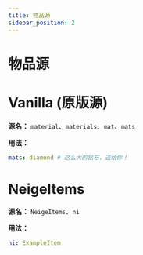 ```yaml
---
title: 物品源
sidebar_position: 2
---
```


# 物品源

# Vanilla (原版源)

**源名：** `material`、`materials`、`mat`、`mats`

**用法：**
```YAML
mats: diamond # 这么大的钻石，送给你！
```

# NeigeItems

**源名：** `NeigeItems`、`ni`

**用法：**
```YAML
ni: ExampleItem
```
